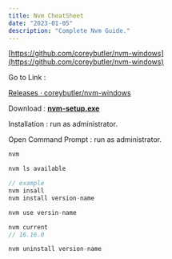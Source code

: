 ```yaml
---
title: Nvm CheatSheet
date: "2023-01-05"
description: "Complete Nvm Guide."
---
```


[https://github.com/coreybutler/nvm-windows](https://github.com/coreybutler/nvm-windows)

Go to Link :

[Releases · coreybutler/nvm-windows](https://github.com/coreybutler/nvm-windows/releases)

Download : **[nvm-setup.exe](https://github.com/coreybutler/nvm-windows/releases/download/1.1.9/nvm-setup.exe)**

Installation : run as administrator.

Open Command Prompt : run as administrator.

```jsx
nvm

nvm ls available

// example
nvm insall
nvm install version-name

nvm use versin-name

nvm current
// 16.16.0

nvm uninstall version-name
```
